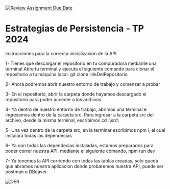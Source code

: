 [![Review Assignment Due Date](https://classroom.github.com/assets/deadline-readme-button-22041afd0340ce965d47ae6ef1cefeee28c7c493a6346c4f15d667ab976d596c.svg)](https://classroom.github.com/a/NoutYWiV)
# Estrategias de Persistencia - TP 2024

Instrucciones para la correcta inicializacion de la API

1- Tienes que descargar el repositorio en tu compuradora mediante una terminal
    Abre tu terminal y ejecuta el siguiente comando para clonar el repositorio a tu máquina local:
        git clone linkDelRepositorio

2- Ahora podremos abrir nuestro entorno de trabajo y comenzar a probar

3- En el repositorio, abrir la carpeta donde hayamos descargado el repositorio para poder acceder a los archivos

4- Ya dentro de nuestro entorno de trabajo, abrimos una terminal e ingresamos dentro de la carpeta src.
    Para ingresar a la carpeta src del archivo, desde la misma terminal, escribimos cd .\src\

5- Una vez dentro de la carpeta src, en la terminar escribimos npm i, el cual instalara todas las dependecias

6- Ya con todas las dependecias instaladas, estamos preparados para poder correr nuestra API, mediante el siguiente
    comando, npm run dev

7- Ya tenemos la API corriendo con todas las tablas creadas, solo queda que abramos nuestra aplicacion donde
    probaremos nuestra API, puede ser postman o DBeaver.

![DER](DER.png)

